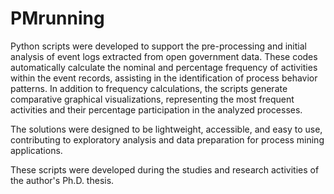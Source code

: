 # PMrunning
Python scripts were developed to support the pre-processing and initial analysis of event logs extracted from open government data. These codes automatically calculate the nominal and percentage frequency of activities within the event records, assisting in the identification of process behavior patterns. In addition to frequency calculations, the scripts generate comparative graphical visualizations, representing the most frequent activities and their percentage participation in the analyzed processes. 

The solutions were designed to be lightweight, accessible, and easy to use, contributing to exploratory analysis and data preparation for process mining applications.

These scripts were developed during the studies and research activities of the author's Ph.D. thesis.

